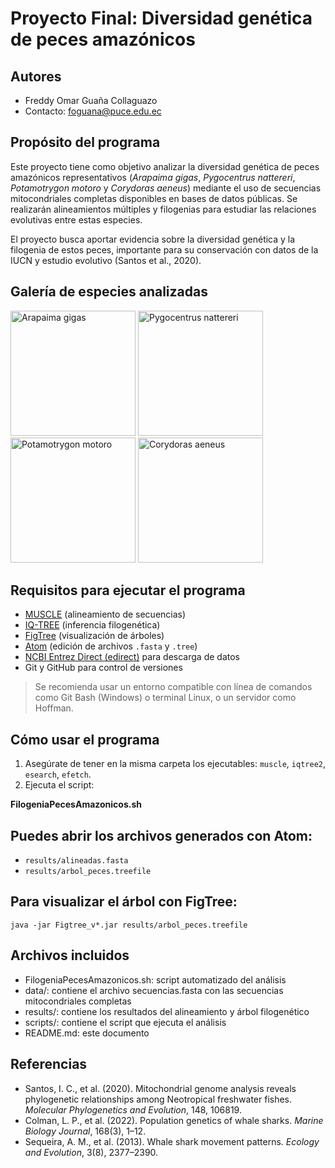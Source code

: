 # Proyecto Final: Diversidad genética de peces amazónicos

## Autores
- Freddy Omar Guaña Collaguazo  
- Contacto: [foguana@puce.edu.ec](mailto:foguana@puce.edu.ec)

## Propósito del programa  
Este proyecto tiene como objetivo analizar la diversidad genética de peces amazónicos representativos (*Arapaima gigas*, *Pygocentrus nattereri*, *Potamotrygon motoro* y *Corydoras aeneus*) mediante el uso de secuencias mitocondriales completas disponibles en bases de datos públicas. Se realizarán alineamientos múltiples y filogenias para estudiar las relaciones evolutivas entre estas especies.

El proyecto busca aportar evidencia sobre la diversidad genética y la filogenia de estos peces, importante para su conservación con datos de la IUCN y estudio evolutivo (Santos et al., 2020).

## Galería de especies analizadas

<p float="left">
  <img src="https://inaturalist-open-data.s3.amazonaws.com/photos/131497430/medium.jpg"" alt="Arapaima gigas" width="200"/>
  <img src="https://inaturalist-open-data.s3.amazonaws.com/photos/84709831/medium.jpg" alt="Pygocentrus nattereri" width="200"/>
  <img src="https://inaturalist-open-data.s3.amazonaws.com/photos/84577677/medium.jpg" alt="Potamotrygon motoro" width="200"/>
  <img src="https://www.fishipedia.es/wp-content/uploads/2016/11/Corydoras-cf.-aeneus-South-Brazil-725x483.jpg" alt="Corydoras aeneus" width="200"/>
</p>



## Requisitos para ejecutar el programa

- [MUSCLE](https://www.drive5.com/muscle/downloads.htm) (alineamiento de secuencias)  
- [IQ-TREE](https://github.com/iqtree/iqtree2/releases) (inferencia filogenética)  
- [FigTree](https://github.com/rambaut/figtree/releases) (visualización de árboles)  
- [Atom](https://atom.io/) (edición de archivos `.fasta` y `.tree`)  
- [NCBI Entrez Direct (edirect)](https://www.ncbi.nlm.nih.gov/books/NBK179288/) para descarga de datos  
- Git y GitHub para control de versiones  

> Se recomienda usar un entorno compatible con línea de comandos como Git Bash (Windows) o terminal Linux, o un servidor como Hoffman.

## Cómo usar el programa

1. Asegúrate de tener en la misma carpeta los ejecutables: `muscle`, `iqtree2`, `esearch`, `efetch`.  
2. Ejecuta el script:

**FilogeniaPecesAmazonicos.sh**

## Puedes abrir los archivos generados con Atom:

- `results/alineadas.fasta`  
- `results/arbol_peces.treefile`

## Para visualizar el árbol con FigTree:

`java -jar Figtree_v*.jar results/arbol_peces.treefile`

## Archivos incluidos

- FilogeniaPecesAmazonicos.sh: script automatizado del análisis  
- data/: contiene el archivo secuencias.fasta con las secuencias mitocondriales completas  
- results/: contiene los resultados del alineamiento y árbol filogenético  
- scripts/: contiene el script que ejecuta el análisis  
- README.md: este documento

## Referencias

- Santos, I. C., et al. (2020). Mitochondrial genome analysis reveals phylogenetic relationships among Neotropical freshwater fishes. *Molecular Phylogenetics and Evolution*, 148, 106819.  
- Colman, L. P., et al. (2022). Population genetics of whale sharks. *Marine Biology Journal*, 168(3), 1–12.  
- Sequeira, A. M., et al. (2013). Whale shark movement patterns. *Ecology and Evolution*, 3(8), 2377–2390.









